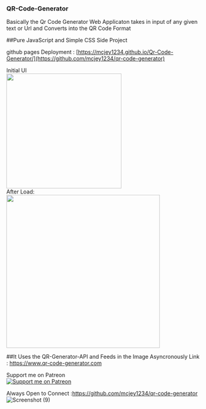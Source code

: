 ### QR-Code-Generator

Basically the Qr Code Generator Web Applicaton takes in input of any given text or Url and Converts into the QR Code Format

##Pure JavaScript and Simple CSS Side Project


github pages Deployment : [https://mcjey1234.github.io/Qr-Code-Generator/](https://github.com/mcjey1234/qr-code-generator)

Initial UI
<br/>
<img src="./images/Initialsnap.png" height=300px/>
<br/>
After Load:
<br/>
<img src="./images/after%20generation.png" height=400px/>

##It Uses the QR-Generator-API and Feeds in the Image Asyncronously
Link : https://www.qr-code-generator.com


Support me on Patreon <br/>
[![Support me on Patreon](https://img.shields.io/endpoint.svg?url=https%3A%2F%2Fshieldsio-patreon.vercel.app%2Fapi%3Fusername%3Dwebdevisaac%26type%3Dpatrons&style=flat)](https://patreon.com/webdevisaac)

Always Open to Connect :https://github.com/mcjey1234/qr-code-generator
![Screenshot (9)](https://github.com/user-attachments/assets/fb088780-43e7-4952-9d66-6d0cc1143334)
